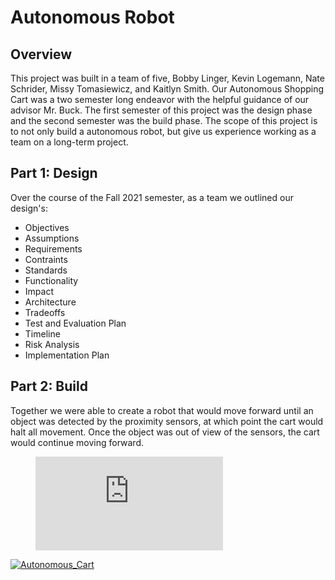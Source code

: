 # Autonomous Robot

## Overview 

This project was built in a team of five, Bobby Linger, Kevin Logemann, Nate Schrider, Missy Tomasiewicz, and Kaitlyn Smith. Our Autonomous Shopping Cart was a two semester long endeavor with the helpful guidance of our advisor Mr. Buck. The first semester of this project was the design phase and the second semester was the build phase. The scope of this project is to not only build a autonomous robot, but give us experience working as a team on a long-term project. 

## Part 1: Design 
Over the course of the Fall 2021 semester, as a team we outlined our design's:
- Objectives
- Assumptions
- Requirements
- Contraints
- Standards
- Functionality
- Impact
- Architecture
- Tradeoffs
- Test and Evaluation Plan 
- Timeline
- Risk Analysis
- Implementation Plan   

## Part 2: Build
Together we were able to create a robot that would move forward until an object was detected by the proximity sensors, at which point the cart would halt all movement. Once the object was out of view of the sensors, the cart would continue moving forward.    

<figure class="video_container">
  <iframe src="https://raidermailwright-my.sharepoint.com/:v:/g/personal/smith_2362_wright_edu/EXvEir4GMVBDpd1s6Q07MhcBMAN3V91PE6ssjxe7Z8UxFg?e=yEwZ5M" frameborder="0" allowfullscreen="true"> </iframe>
</figure>


[![Autonomous_Cart]({https://user-images.githubusercontent.com/32077767/171294337-73c0faef-0cb4-436a-8269-4355dedb4fd0.png})]({[https://raidermailwright-my.sharepoint.com/:v:/g/personal/smith_2362_wright_edu/EXvEir4GMVBDpd1s6Q07MhcBMAN3V91PE6ssjxe7Z8UxFg?e=JazS61]} "Autonomous Shopping Cart in Motion!")

